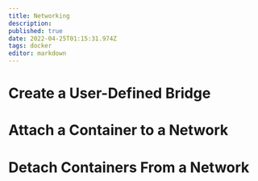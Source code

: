 ```yaml
---
title: Networking
description: 
published: true
date: 2022-04-25T01:15:31.974Z
tags: docker
editor: markdown
---
```


# Create a User-Defined Bridge
# Attach a Container to a Network
# Detach Containers From a Network